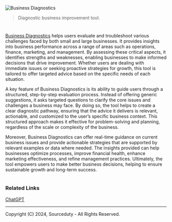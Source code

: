 ![Business Diagnostics](https://github.com/user-attachments/assets/354e319e-a7bb-42a0-b51c-97900b1d4dc2)

> Diagnostic business improvement tool.

#

[Business Diagnostics](https://chatgpt.com/g/g-rDXxpRh9X-business-diagnostics) helps users evaluate and troubleshoot various challenges faced by both small and large businesses. It provides insights into business performance across a range of areas such as operations, finance, marketing, and management. By assessing these critical aspects, it identifies strengths and weaknesses, enabling businesses to make informed decisions that drive improvement. Whether users are dealing with immediate issues or seeking proactive strategies for growth, this tool is tailored to offer targeted advice based on the specific needs of each situation.

A key feature of Business Diagnostics is its ability to guide users through a structured, step-by-step evaluation process. Instead of offering generic suggestions, it asks targeted questions to clarify the core issues and challenges a business may face. By doing so, the tool helps to create a clear diagnostic pathway, ensuring that the advice it delivers is relevant, actionable, and customized to the user’s specific business context. This structured approach makes it effective for problem-solving and planning, regardless of the scale or complexity of the business.

Moreover, Business Diagnostics can offer real-time guidance on current business issues and provide actionable strategies that are supported by relevant examples or data where needed. The insights provided can help businesses optimize processes, improve financial health, enhance marketing effectiveness, and refine management practices. Ultimately, the tool empowers users to make better business decisions, helping to ensure sustainable growth and long-term success.

#
### Related Links

[ChatGPT](https://github.com/sourceduty/ChatGPT)

***
Copyright (C) 2024, Sourceduty - All Rights Reserved.
